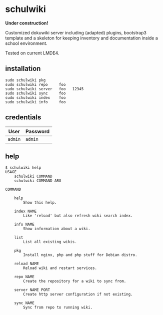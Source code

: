 # schulwiki

**Under construction!**

Customized dokuwiki server including (adapted) plugins, bootstrap3 template and a skeleton for keeping inventory and documentation inside a school environment.

Tested on current LMDE4.

## installation

    sudo schulwiki pkg
    sudo schulwiki repo     foo
    sudo schulwiki server   foo   12345
    sudo schulwiki sync     foo
    sudo schulwiki index    foo
    sudo schulwiki info     foo

## credentials

User    | Password
------- | -------------
`admin` | `admin`

## help

    $ schulwiki help
    USAGE
        schulwiki COMMAND
        schulwiki COMMAND ARG

    COMMAND

        help
            Show this help.

        index NAME
            Like 'reload' but also refresh wiki search index.

        info NAME
            Show information about a wiki.

        list
            List all existing wikis.

        pkg
            Install nginx, php and php stuff for Debian distro.

        reload NAME
            Reload wiki and restart services.

        repo NAME
            Create the repository for a wiki to sync from.

        server NAME PORT
            Create http server configuration if not existing.

        sync NAME
            Sync from repo to running wiki.


